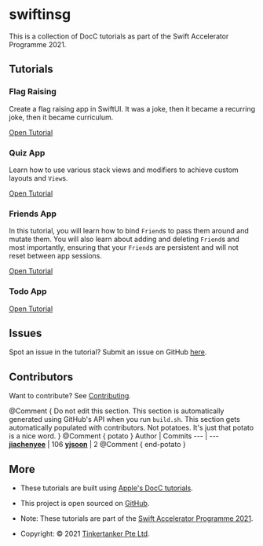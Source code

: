 # swiftinsg
This is a collection of DocC tutorials as part of the Swift Accelerator Programme 2021.

## Tutorials
### Flag Raising

Create a flag raising app in SwiftUI. It was a joke, then it became a recurring joke, then it became curriculum.

[Open Tutorial](../../tutorials/flag-raising)

### Quiz App
Learn how to use various stack views and modifiers to achieve custom layouts and `View`s.

[Open Tutorial](../../tutorials/quiz-app)


### Friends App
In this tutorial, you will learn how to bind `Friend`s to pass them around and mutate them. You will also learn about adding and deleting `Friend`s and most importantly, ensuring that your `Friend`s are persistent and will not reset between app sessions.

[Open Tutorial](../../tutorials/friends)

### Todo App
[Open Tutorial](../../tutorials/todo)

## Issues
Spot an issue in the tutorial? Submit an issue on GitHub [here](https://github.com/swiftinsg/Swift-Tutorials/issues/).

## Contributors
Want to contribute? See [Contributing](contributing).

@Comment { 
    Do not edit this section.
    This section is automatically generated using GitHub's API when you run `build.sh`. 
    This section gets automatically populated with contributors. Not potatoes. It's just that potato is a nice word. 
}
@Comment {
    potato
}
Author | Commits
--- | ---
**[jiachenyee](https://github.com/jiachenyee)** | 106
**[yjsoon](https://github.com/yjsoon)** | 2
@Comment {
    end-potato
}

## More
- These tutorials are built using [Apple's DocC tutorials](https://developer.apple.com/documentation/docc/tutorial-syntax).
- This project is open sourced on [GitHub](https://github.com/tinkercademy/Swift-Tutorials).

- Note: These tutorials are part of the [Swift Accelerator Programme 2021](https://swiftinsg.org).
- Copyright: © 2021 [Tinkertanker Pte Ltd](https://tinkertanker.com).
